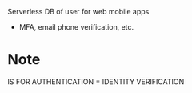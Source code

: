 Serverless DB of user for web mobile apps
- MFA, email phone verification, etc.

# Note

IS FOR AUTHENTICATION = IDENTITY VERIFICATION